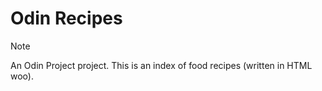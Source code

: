 # Odin Recipes

> [!NOTE]
> An Odin Project project. This is an index of food recipes (written in HTML woo).

